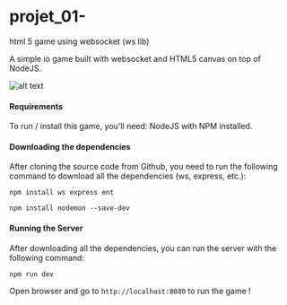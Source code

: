 # projet_01-
html 5 game using websocket (ws lib)

A simple io game built with websocket and HTML5 canvas on top of NodeJS.

![alt text](http://image.noelshack.com/fichiers/2018/51/1/1545087346-screenshot-1.png)

#### Requirements
To run / install this game, you'll need:
NodeJS with NPM installed.

#### Downloading the dependencies
After cloning the source code from Github, you need to run the following command to download all the dependencies (ws, express, etc.):
```
npm install ws express ent
```

```
npm install nodemon --save-dev
```

#### Running the Server
After downloading all the dependencies, you can run the server with the following command:
```
npm run dev
```

Open browser and go to `http://localhost:8080` to run the game !
